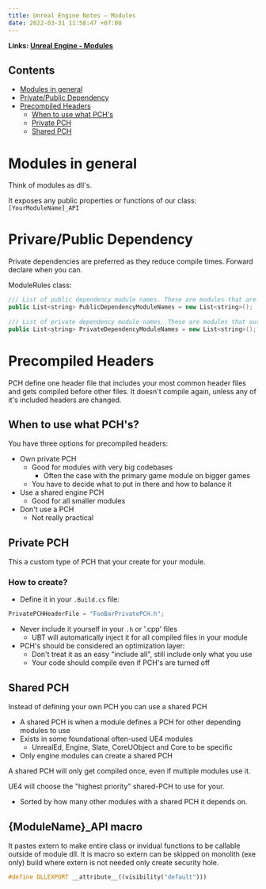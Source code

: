 ```yaml
---
title: Unreal Engine Notes — Modules
date: 2022-03-31 11:58:47 +07:00
---
```


**Links: [Unreal Engine - Modules](https://www.youtube.com/watch?v=DqqQ_wiWYOw)**

## Contents
- [Modules in general](#modules-in-general)
- [Private/Public Dependency](#privarepublic-dependency)
- [Precompiled Headers](#precompiled-headers)
	- [When to use what PCH's](#when-to-use-what-pchs)
	- [Private PCH](#private-pch)
	- [Shared PCH](#shared-pch)

# Modules in general
Think of modules as dll's.

It exposes any public properties or functions of our class: `[YourModuleName]_API`

# Privare/Public Dependency
Private dependencies are preferred as they reduce compile times. Forward declare when you can.

ModuleRules class:
```c++
/// List of public dependency module names. These are modules that are required by our public source files.
public List<string> PublicDependencyModuleNames = new List<string>();
    
/// List of private dependency module names. These are modules that our private code depends on but nothing in our public include files depend on.
public List<string> PrivateDependencyModuleNames = new List<string>();
```

# Precompiled Headers
PCH define one header file that includes your most common header files and gets compiled before other files. It doesn't compile again, unless any of it's included headers are changed.

## When to use what PCH's?
You have three options for precompiled headers:
- Own private PCH
	- Good for modules with very big codebases
		- Often the case with the primary game module on bigger games
	- You have to decide what to put in there and how to balance it
- Use a shared engine PCH
	- Good for all smaller modules
- Don't use a PCH
	- Not really practical

## Private PCH
This a custom type of PCH that your create for your module.

### How to create?
- Define it in your `.Build.cs` file:
```c#
PrivatePCHHeaderFile = "FooBarPrivatePCH.h";
```
- Never include it yourself in your `.h` or '.cpp' files
	- UBT will automatically inject it for all compiled files in your module
- PCH's should be considered an optimization layer:
	- Don't treat it as an easy "include all", still include only what you use
	- Your code should compile even if PCH's are turned off
	
## Shared PCH
Instead of defining your own PCH you can use a shared PCH
- A shared PCH is when a module defines a PCH for other depending modules to use
- Exists in some foundational often-used UE4 modules
	- UnrealEd, Engine, Slate, CoreUObject and Core to be specific
- Only engine modules can create a shared PCH

A shared PCH will only get compiled once, even if multiple modules use it.

UE4 will choose the "highest priority" shared-PCH to use for your.
- Sorted by how many other modules with a shared PCH it depends on.

## {ModuleName}_API macro

It pastes extern to make entire class or invidual functions to be callable outside of module dll. It is macro so extern can be skipped on monolith (exe only) build where extern is not needed only create security hole.
```c++
#define DLLEXPORT __attribute__((visibility("default")))
```
